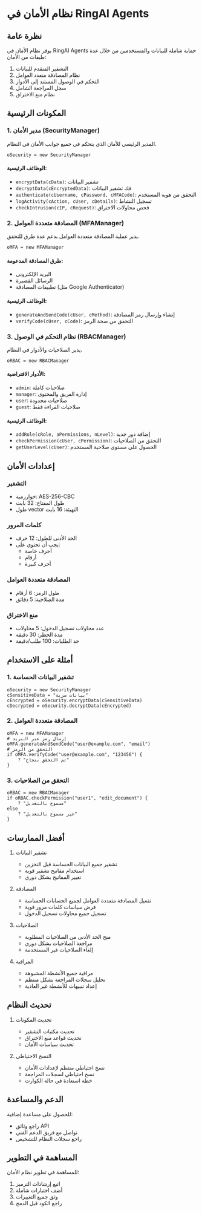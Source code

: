 # نظام الأمان في RingAI Agents

## نظرة عامة

يوفر نظام الأمان في RingAI Agents حماية شاملة للبيانات والمستخدمين من خلال عدة طبقات من الأمان:

1. التشفير المتقدم للبيانات
2. نظام المصادقة متعدد العوامل
3. التحكم في الوصول المستند إلى الأدوار
4. سجل المراجعة الشامل
5. نظام منع الاختراق

## المكونات الرئيسية

### 1. مدير الأمان (SecurityManager)

المدير الرئيسي للأمان الذي يتحكم في جميع جوانب الأمان في النظام.

```ring
oSecurity = new SecurityManager
```

#### الوظائف الرئيسية:
- `encryptData(cData)`: تشفير البيانات
- `decryptData(cEncryptedData)`: فك تشفير البيانات
- `authenticate(cUsername, cPassword, cMFACode)`: التحقق من هوية المستخدم
- `logActivity(cAction, cUser, cDetails)`: تسجيل النشاط
- `checkIntrusion(cIP, cRequest)`: فحص محاولات الاختراق

### 2. المصادقة متعددة العوامل (MFAManager)

يدير عملية المصادقة متعددة العوامل بدعم عدة طرق للتحقق.

```ring
oMFA = new MFAManager
```

#### طرق المصادقة المدعومة:
- البريد الإلكتروني
- الرسائل القصيرة
- تطبيقات المصادقة (مثل Google Authenticator)

#### الوظائف الرئيسية:
- `generateAndSendCode(cUser, cMethod)`: إنشاء وإرسال رمز المصادقة
- `verifyCode(cUser, cCode)`: التحقق من صحة الرمز

### 3. نظام التحكم في الوصول (RBACManager)

يدير الصلاحيات والأدوار في النظام.

```ring
oRBAC = new RBACManager
```

#### الأدوار الافتراضية:
- `admin`: صلاحيات كاملة
- `manager`: إدارة الفريق والمحتوى
- `user`: صلاحيات محدودة
- `guest`: صلاحيات القراءة فقط

#### الوظائف الرئيسية:
- `addRole(cRole, aPermissions, nLevel)`: إضافة دور جديد
- `checkPermission(cUser, cPermission)`: التحقق من الصلاحيات
- `getUserLevel(cUser)`: الحصول على مستوى صلاحية المستخدم

## إعدادات الأمان

### التشفير
- خوارزمية: AES-256-CBC
- طول المفتاح: 32 بايت
- طول vector التهيئة: 16 بايت

### كلمات المرور
- الحد الأدنى للطول: 12 حرف
- يجب أن تحتوي على:
  * أحرف خاصة
  * أرقام
  * أحرف كبيرة

### المصادقة متعددة العوامل
- طول الرمز: 6 أرقام
- مدة الصلاحية: 5 دقائق

### منع الاختراق
- عدد محاولات تسجيل الدخول: 5 محاولات
- مدة الحظر: 30 دقيقة
- حد الطلبات: 100 طلب/دقيقة

## أمثلة على الاستخدام

### 1. تشفير البيانات الحساسة

```ring
oSecurity = new SecurityManager
cSensitiveData = "بيانات سرية"
cEncrypted = oSecurity.encryptData(cSensitiveData)
cDecrypted = oSecurity.decryptData(cEncrypted)
```

### 2. المصادقة متعددة العوامل

```ring
oMFA = new MFAManager
# إرسال رمز عبر البريد
oMFA.generateAndSendCode("user@example.com", "email")
# التحقق من الرمز
if oMFA.verifyCode("user@example.com", "123456") {
    ? "تم التحقق بنجاح"
}
```

### 3. التحقق من الصلاحيات

```ring
oRBAC = new RBACManager
if oRBAC.checkPermission("user1", "edit_document") {
    ? "مسموح بالتعديل"
else
    ? "غير مسموح بالتعديل"
}
```

## أفضل الممارسات

1. تشفير البيانات
   - تشفير جميع البيانات الحساسة قبل التخزين
   - استخدام مفاتيح تشفير قوية
   - تغيير المفاتيح بشكل دوري

2. المصادقة
   - تفعيل المصادقة متعددة العوامل لجميع الحسابات الحساسة
   - فرض سياسات كلمات مرور قوية
   - تسجيل جميع محاولات تسجيل الدخول

3. الصلاحيات
   - منح الحد الأدنى من الصلاحيات المطلوبة
   - مراجعة الصلاحيات بشكل دوري
   - إلغاء الصلاحيات غير المستخدمة

4. المراقبة
   - مراقبة جميع الأنشطة المشبوهة
   - تحليل سجلات المراجعة بشكل منتظم
   - إعداد تنبيهات للأنشطة غير العادية

## تحديث النظام

1. تحديث المكونات
   - تحديث مكتبات التشفير
   - تحديث قواعد منع الاختراق
   - تحديث سياسات الأمان

2. النسخ الاحتياطي
   - نسخ احتياطي منتظم لإعدادات الأمان
   - نسخ احتياطي لسجلات المراجعة
   - خطة استعادة في حالة الكوارث

## الدعم والمساعدة

للحصول على مساعدة إضافية:
- راجع وثائق API
- تواصل مع فريق الدعم الفني
- راجع سجلات النظام للتشخيص

## المساهمة في التطوير

للمساهمة في تطوير نظام الأمان:
1. اتبع إرشادات الترميز
2. أضف اختبارات شاملة
3. وثق جميع التغييرات
4. راجع الكود قبل الدمج
